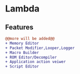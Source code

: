 # Lambda
## Features
```diff
@@more will be added@@
+ Memory Editor
+ Packet Modifier,Looper,Logger
+ Macro Builder
+ ROM Editor/Decompiler
+ Application action veiwer
+ Script Editor
```
